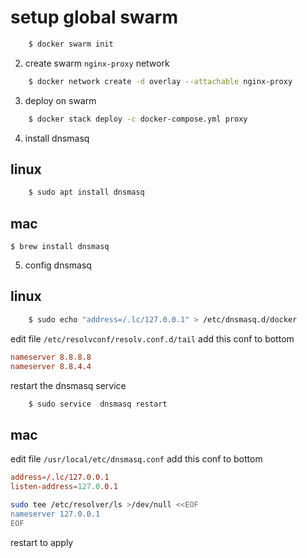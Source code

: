 # setup global swarm
```bash
    $ docker swarm init
```

2. create swarm `nginx-proxy` network
```bash
    $ docker network create -d overlay --attachable nginx-proxy
```

3. deploy on swarm
```bash
    $ docker stack deploy -c docker-compose.yml proxy
```

4. install dnsmasq
## linux
```bash
    $ sudo apt install dnsmasq
```
## mac
```
$ brew install dnsmasq
```

5. config dnsmasq 
## linux
```bash
    $ sudo echo "address=/.lc/127.0.0.1" > /etc/dnsmasq.d/docker
```
edit file `/etc/resolvconf/resolv.conf.d/tail`
add this conf to bottom
```conf
nameserver 8.8.8.8
nameserver 8.8.4.4
```
restart the dnsmasq service 
```bash
    $ sudo service  dnsmasq restart
```
## mac
edit file `/usr/local/etc/dnsmasq.conf`
add this conf to bottom

```conf
address=/.lc/127.0.0.1
listen-address=127.0.0.1
```
```bash
sudo tee /etc/resolver/ls >/dev/null <<EOF
nameserver 127.0.0.1
EOF
```

restart to apply